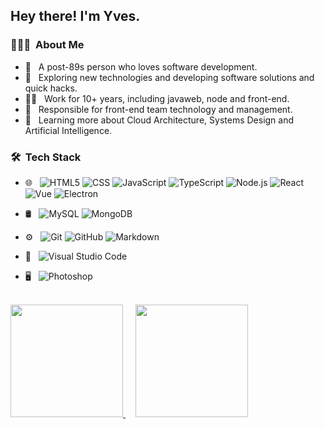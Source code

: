 <h2> Hey there! I'm Yves.</h2>

<h3> 👨🏻‍💻 &nbsp;About Me </h3>

- 🍒 &nbsp; A post-89s person who loves software development.
- 🤔 &nbsp; Exploring new technologies and developing software solutions and quick hacks.
- 👩‍💻 &nbsp; Work for 10+ years, including javaweb, node and front-end.
- 💼 &nbsp; Responsible for front-end team technology and management.
- 🌱 &nbsp; Learning more about Cloud Architecture, Systems Design and Artificial Intelligence.

<h3> 🛠 &nbsp;Tech Stack</h3>

- 🌐 &nbsp;
  ![HTML5](https://img.shields.io/badge/-HTML5-333333?style=flat-square&logo=HTML5&logoColor=fff)
  ![CSS](https://img.shields.io/badge/-CSS-333333?style=flat-square&logo=CSS3&logoColor=1572B6&logoColor=fff)
  ![JavaScript](https://img.shields.io/badge/-JavaScript-333333?style=flat-square&logo=javascript&logoColor=fff)
  ![TypeScript](https://img.shields.io/badge/-TypeScript-333333?style=flat-square&logo=TypeScript&logoColor=fff) 
  ![Node.js](https://img.shields.io/badge/-Node.js-333333?style=flat-square&logo=node.js&logoColor=fff)
  ![React](https://img.shields.io/badge/-React-333333?style=flat-square&logo=react&logoColor=fff)
  ![Vue](https://img.shields.io/badge/-Vue-333333?style=flat-square&logo=Vue.js&logoColor=fff)
  ![Electron](https://img.shields.io/badge/-Electron-333333?style=flat-square&logo=Electron&logoColor=fff)

- 🛢 &nbsp;
  ![MySQL](https://img.shields.io/badge/-MySQL-333333?style=flat-square&logo=mysql&logoColor=fff)
  ![MongoDB](https://img.shields.io/badge/-MongoDB-333333?style=flat-square&logo=mongodb&logoColor=fff)

- ⚙️ &nbsp;
  ![Git](https://img.shields.io/badge/-Git-333333?style=flat-square&logo=git&logoColor=fff)
  ![GitHub](https://img.shields.io/badge/-GitHub-333333?style=flat-square&logo=github&logoColor=fff)
  ![Markdown](https://img.shields.io/badge/-Markdown-333333?style=flat-square&logo=markdown&logoColor=fff)

- 🔧 &nbsp;
  ![Visual Studio Code](https://img.shields.io/badge/-Visual%20Studio%20Code-333333?style=flat-square&logo=visual-studio-code&logoColor=fff)

- 🖥 &nbsp;
  ![Photoshop](https://img.shields.io/badge/-Photoshop-333333?style=flat-square&logo=adobe-photoshop&logoColor=fff)

<br/>

<a href="https://github.com/coolfishstudio">
  <img height="180em" src="https://github-readme-stats.vercel.app/api?username=coolfishstudio&theme=buefy&show_icons=true" />
</a>
&nbsp;&nbsp;&nbsp;
<a href="https://github.com/coolfishstudio">
  <img height="180em" src="https://github-readme-stats.vercel.app/api/top-langs/?username=coolfishstudio&theme=buefy&layout=compact" />
</a>
